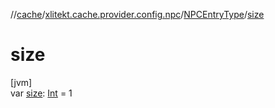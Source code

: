//[cache](../../../index.md)/[xlitekt.cache.provider.config.npc](../index.md)/[NPCEntryType](index.md)/[size](size.md)

# size

[jvm]\
var [size](size.md): [Int](https://kotlinlang.org/api/latest/jvm/stdlib/kotlin/-int/index.html) = 1
